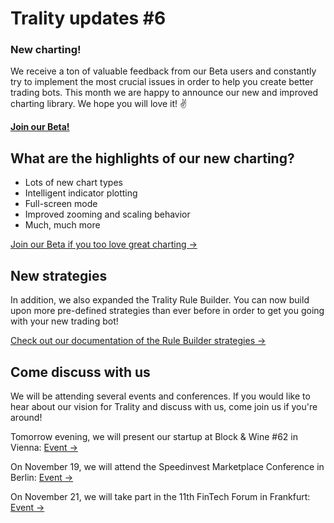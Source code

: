 # Trality updates #6

### New charting!

We receive a ton of valuable feedback from our Beta users and constantly try to implement the most crucial issues in order to help you create better trading bots. This month we are happy to announce our new and improved charting library. We hope you will love it! ✌️

**[Join our Beta!](https://trality.com)**

## What are the highlights of our new charting?

-   Lots of new chart types
-   Intelligent indicator plotting
-   Full-screen mode 
-   Improved zooming and scaling behavior
-   Much, much more

[Join our Beta if you too love great charting ->](https://trality.com)

## New strategies

In addition, we also expanded the Trality Rule Builder. You can now build upon more pre-defined strategies than ever before in order to get you going with your new trading bot!

[Check out our documentation of the Rule Builder strategies ->](https://docs.trality.com/predefined-strategies/strategies-for-the-rule-builder)

## Come discuss with us

We will be attending several events and conferences. If you would like to hear about our vision for Trality and discuss with us, come join us if you're around!

Tomorrow evening, we will present our startup at Block & Wine #62 in Vienna: [Event ->](https://www.meetup.com/de-DE/Block-Wine-Community/events/xllpcryzpbjb/)

On November 19, we will attend the Speedinvest Marketplace Conference in Berlin: [Event ->](https://www.eventbrite.at/e/the-marketplace-conference-berlin-2019-tickets-64667899428)

On November 21, we will take part in the 11th FinTech Forum in Frankfurt: [Event ->](http://www.fintechforum.de/events/)

